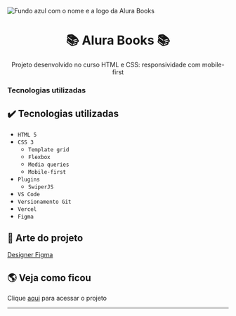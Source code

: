 ![Fundo azul com o nome e a logo da Alura Books](https://github.com/ednosmab/alura-books/assets/37445442/f2f09818-ba2f-47da-950d-bc9071e2c799)

<h1 align="center">📚 Alura Books 📚</h1>
<p align="center">Projeto desenvolvido no curso HTML e CSS: responsividade com mobile-first</p>
<h3>Tecnologias utilizadas</h3>

## ✔️ Tecnologias utilizadas

- ``HTML 5``
- ``CSS 3``
  - ``Template grid``
  - ``Flexbox``
  - ``Media queries``
  - ``Mobile-first``
- ``Plugins``
  - ``SwiperJS``
- ``VS Code``
- ``Versionamento Git``
- ``Vercel``
- ``Figma``

## 🎨 Arte do projeto

<p>
  <a href="https://www.figma.com/file/9DyxUuS7TTnoXc0pQR2GnL/AluraBooks-%7C-Responsividade-com-Mobile-First-(Copy)?type=design&node-id=37%3A94&mode=dev&t=9awH53YTCv6ZmKSO-1" target="_blank">
    Designer Figma
  </a>
</p>

## 🌎 Veja como ficou

<p>
  Clique
  <a href="https://alura-books-rust-tau.vercel.app/">aqui</a>
  para acessar o projeto
</p>

<hr>

